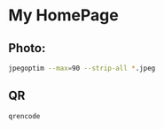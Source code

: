 # My HomePage

## Photo:

```bash
jpegoptim --max=90 --strip-all *.jpeg
```

## QR

```bash
qrencode
```
